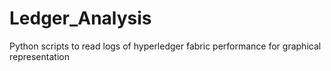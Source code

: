 # Ledger_Analysis

Python scripts to read logs of hyperledger fabric performance for graphical representation

